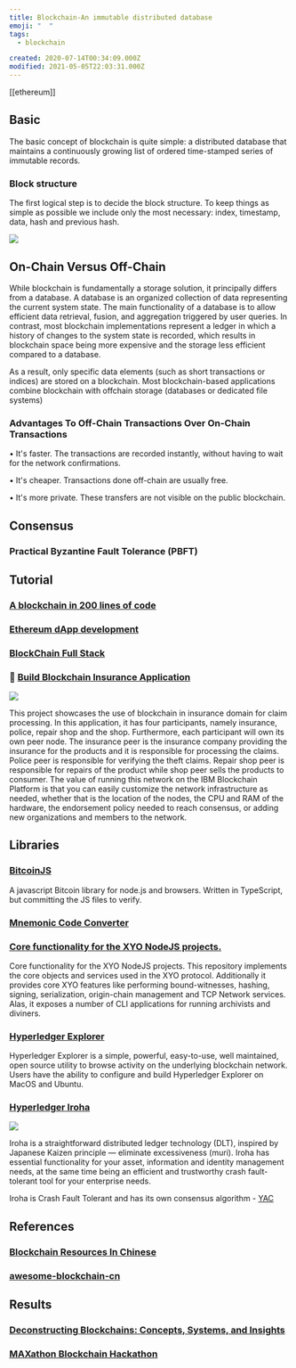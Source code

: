 ```yaml
---
title: Blockchain-An immutable distributed database
emoji: "  "
tags:
  - blockchain

created: 2020-07-14T00:34:09.000Z
modified: 2021-05-05T22:03:31.000Z
---
```


[[ethereum]]

## Basic

The basic concept of blockchain is quite simple: a distributed database that maintains a continuously growing list of ordered time-stamped series of immutable records.

### Block structure

The first logical step is to decide the block structure. To keep things as simple as possible we include only the most necessary: index, timestamp, data, hash and previous hash.

![](https://miro.medium.com/max/1400/1*pbyFH4U5sO27UE1EjnImoA.png)

## On-Chain Versus Off-Chain

While blockchain is fundamentally a storage solution, it principally differs from a database. A database is an organized collection of data representing the current system state. The main functionality of a database is to allow efficient data retrieval, fusion, and aggregation triggered by user queries. In contrast, most blockchain implementations represent a ledger in which a history of changes to the system state is recorded, which results in blockchain space being more expensive and the storage less efficient compared to a database.

As a result, only specific data elements (such as short transactions or indices) are stored on a blockchain. Most blockchain-based applications combine blockchain with offchain storage (databases or dedicated file systems)

### Advantages To Off-Chain Transactions Over On-Chain Transactions

• It's faster. The transactions are recorded instantly, without having to wait for the network confirmations.

• It's cheaper. Transactions done off-chain are usually free.

• It's more private. These transfers are not visible on the public blockchain.

## Consensus

### Practical Byzantine Fault Tolerance (PBFT)

## Tutorial

### [A blockchain in 200 lines of code](https://medium.com/@lhartikk/a-blockchain-in-200-lines-of-code-963cc1cc0e54)

### [Ethereum dApp development](https://eurychen.me/post/5days-ethereum-develop/day0/)

### [BlockChain Full Stack](https://github.com/itheima1/BlockChain)

### 🚀 [Build Blockchain Insurance Application](https://github.com/IBM/build-blockchain-insurance-app)

![](https://github.com/IBM/build-blockchain-insurance-app/raw/master/images/app-arch.png)

This project showcases the use of blockchain in insurance domain for claim processing. In this application, it has four participants, namely insurance, police, repair shop and the shop. Furthermore, each participant will own its own peer node. The insurance peer is the insurance company providing the insurance for the products and it is responsible for processing the claims. Police peer is responsible for verifying the theft claims. Repair shop peer is responsible for repairs of the product while shop peer sells the products to consumer. The value of running this network on the IBM Blockchain Platform is that you can easily customize the network infrastructure as needed, whether that is the location of the nodes, the CPU and RAM of the hardware, the endorsement policy needed to reach consensus, or adding new organizations and members to the network.

## Libraries

### [BitcoinJS](https://github.com/bitcoinjs/bitcoinjs-lib)

A javascript Bitcoin library for node.js and browsers. Written in TypeScript, but committing the JS files to verify.

### [Mnemonic Code Converter](https://eurychen.me/tools/mnemonic.html#english)

### [Core functionality for the XYO NodeJS projects.](https://github.com/XYOracleNetwork/sdk-core-nodejs)

Core functionality for the XYO NodeJS projects. This repository implements the core objects and services used in the XYO protocol. Additionally it provides core XYO features like performing bound-witnesses, hashing, signing, serialization, origin-chain management and TCP Network services. Alas, it exposes a number of CLI applications for running archivists and diviners.

### [Hyperledger Explorer](https://github.com/hyperledger/blockchain-explorer)

Hyperledger Explorer is a simple, powerful, easy-to-use, well maintained, open source utility to browse activity on the underlying blockchain network. Users have the ability to configure and build Hyperledger Explorer on MacOS and Ubuntu.

### [Hyperledger Iroha](https://github.com/hyperledger/iroha)

![](https://iroha.readthedocs.io/en/master/_images/iroha_logo.png)

Iroha is a straightforward distributed ledger technology (DLT), inspired by Japanese Kaizen principle — eliminate excessiveness (muri). Iroha has essential functionality for your asset, information and identity management needs, at the same time being an efficient and trustworthy crash fault-tolerant tool for your enterprise needs.

Iroha is Crash Fault Tolerant and has its own consensus algorithm - [YAC](https://arxiv.org/pdf/1809.00554.pdf)

## References

### [Blockchain Resources In Chinese](https://github.com/LiuBoyu/blockchain)

### [awesome-blockchain-cn](https://github.com/chaozh/awesome-blockchain-cn)

## Results

### [Deconstructing Blockchains: Concepts, Systems, and Insights](http://folk.uio.no/romanvi/Papers/bc-tutorial-debs-master.pdf)

### [MAXathon Blockchain Hackathon](https://hackathon.maxonrow.com/)
